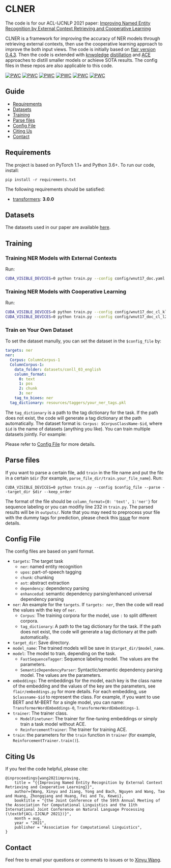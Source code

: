 
# CLNER

The code is for our ACL-IJCNLP 2021 paper: [Improving Named Entity Recognition by External Context Retrieving and Cooperative Learning](https://arxiv.org/abs/2105.03654)

CLNER is a framework for improving the accuracy of NER models through retrieving external contexts, then use the cooperative learning approach to improve the both input views. The code is initially based on [flair version 0.4.3](https://github.com/flairNLP/flair). Then the code is extended with [knwoledge](https://github.com/Alibaba-NLP/MultilangStructureKD) [distillation](https://github.com/Alibaba-NLP/StructuralKD) and [ACE](https://github.com/Alibaba-NLP/ACE) approaches to distill smaller models or achieve SOTA results. The config files in these repos are also applicable to this code.


[![PWC](https://img.shields.io/endpoint.svg?url=https://paperswithcode.com/badge/improving-named-entity-recognition-by/named-entity-recognition-on-wnut-2016)](https://paperswithcode.com/sota/named-entity-recognition-on-wnut-2016?p=improving-named-entity-recognition-by)
[![PWC](https://img.shields.io/endpoint.svg?url=https://paperswithcode.com/badge/improving-named-entity-recognition-by/named-entity-recognition-on-wnut-2017)](https://paperswithcode.com/sota/named-entity-recognition-on-wnut-2017?p=improving-named-entity-recognition-by)
[![PWC](https://img.shields.io/endpoint.svg?url=https://paperswithcode.com/badge/improving-named-entity-recognition-by/named-entity-recognition-ner-on-bc5cdr)](https://paperswithcode.com/sota/named-entity-recognition-ner-on-bc5cdr?p=improving-named-entity-recognition-by)
[![PWC](https://img.shields.io/endpoint.svg?url=https://paperswithcode.com/badge/improving-named-entity-recognition-by/named-entity-recognition-ner-on-ncbi-disease)](https://paperswithcode.com/sota/named-entity-recognition-ner-on-ncbi-disease?p=improving-named-entity-recognition-by)
[![PWC](https://img.shields.io/endpoint.svg?url=https://paperswithcode.com/badge/improving-named-entity-recognition-by/named-entity-recognition-on-conll)](https://paperswithcode.com/sota/named-entity-recognition-on-conll?p=improving-named-entity-recognition-by)
[![PWC](https://img.shields.io/endpoint.svg?url=https://paperswithcode.com/badge/improving-named-entity-recognition-by/named-entity-recognition-ner-on-conll-2003)](https://paperswithcode.com/sota/named-entity-recognition-ner-on-conll-2003?p=improving-named-entity-recognition-by)  


## Guide

- [Requirements](#requirements)
- [Datasets](#datasets)
- [Training](#training)
- [Parse files](#parse-files)
- [Config File](#Config-File)
- [Citing Us](#Citing-Us)
- [Contact](#contact)

## Requirements
The project is based on PyTorch 1.1+ and Python 3.6+. To run our code, install:

```
pip install -r requirements.txt
```

The following requirements should be satisfied:
* [transformers](https://github.com/huggingface/transformers): **3.0.0** 

## Datasets
The datasets used in our paper are available [here](https://1drv.ms/u/s!Am53YNAPSsodg9ce3ovPukuFtSj6NQ?e=tpCvf8).

## Training

### Training NER Models with External Contexts

Run:

```bash
CUDA_VISIBLE_DEVICES=0 python train.py --config config/wnut17_doc.yaml
```

### Training NER Models with Cooperative Learning

Run:

```bash
CUDA_VISIBLE_DEVICES=0 python train.py --config config/wnut17_doc_cl_kl.yaml
CUDA_VISIBLE_DEVICES=0 python train.py --config config/wnut17_doc_cl_l2.yaml
```

### Train on Your Own Dataset

To set the dataset manully, you can set the dataset in the `$config_file` by:

```yaml
targets: ner
ner:
  Corpus: ColumnCorpus-1
  ColumnCorpus-1: 
    data_folder: datasets/conll_03_english
    column_format:
      0: text
      1: pos
      2: chunk
      3: ner
    tag_to_bioes: ner
  tag_dictionary: resources/taggers/your_ner_tags.pkl
```


The `tag_dictionary` is a path to the tag dictionary for the task. If the path does not exist, the code will generate a tag dictionary at the path automatically. The dataset format is: `Corpus: $CorpusClassName-$id`, where `$id` is the name of datasets (anything you like). You can train multiple datasets jointly. For example:

Please refer to [Config File](#Config-File) for more details.

## Parse files

If you want to parse a certain file, add `train` in the file name and put the file in a certain `$dir` (for example, `parse_file_dir/train.your_file_name`). Run:

```
CUDA_VISIBLE_DEVICES=0 python train.py --config $config_file --parse --target_dir $dir --keep_order
```

The format of the file should be `column_format={0: 'text', 1:'ner'}` for sequence labeling or you can modifiy line 232 in `train.py`. The parsed results will be in `outputs/`.
Note that you may need to preprocess your file with the dummy tags for prediction, please check this [issue](https://github.com/Alibaba-NLP/ACE/issues/12) for more details.

## Config File

The config files are based on yaml format.

* `targets`: The target task
  * `ner`: named entity recognition
  * `upos`: part-of-speech tagging
  * `chunk`: chunking
  * `ast`: abstract extraction
  * `dependency`: dependency parsing
  * `enhancedud`: semantic dependency parsing/enhanced universal dependency parsing
* `ner`: An example for the `targets`. If `targets: ner`, then the code will read the values with the key of `ner`.
  * `Corpus`: The training corpora for the model, use `:` to split different corpora.
  * `tag_dictionary`: A path to the tag dictionary for the task. If the path does not exist, the code will generate a tag dictionary at the path automatically.
* `target_dir`: Save directory.
* `model_name`: The trained models will be save in `$target_dir/$model_name`.
* `model`: The model to train, depending on the task.
  * `FastSequenceTagger`: Sequence labeling model. The values are the parameters.
  * `SemanticDependencyParser`: Syntactic/semantic dependency parsing model. The values are the parameters.
* `embeddings`: The embeddings for the model, each key is the class name of the embedding and the values of the key are the parameters, see `flair/embeddings.py` for more details. For each embedding, use `$classname-$id` to represent the class. For example, if you want to use BERT and M-BERT for a single model, you can name: `TransformerWordEmbeddings-0`, `TransformerWordEmbeddings-1`.
* `trainer`: The trainer class.
  * `ModelFinetuner`: The trainer for fine-tuning embeddings or simply train a task model without ACE.
  * `ReinforcementTrainer`: The trainer for training ACE.
* `train`: the parameters for the `train` function in `trainer` (for example, `ReinforcementTrainer.train()`).

## Citing Us
If you feel the code helpful, please cite:
```
@inproceedings{wang2021improving,
    title = "{{Improving Named Entity Recognition by External Context Retrieving and Cooperative Learning}}",
    author={Wang, Xinyu and Jiang, Yong and Bach, Nguyen and Wang, Tao and Huang, Zhongqiang and Huang, Fei and Tu, Kewei},
    booktitle = "{the Joint Conference of the 59th Annual Meeting of the Association for Computational Linguistics and the 11th International Joint Conference on Natural Language Processing (\textbf{ACL-IJCNLP 2021})}",
    month = aug,
    year = "2021",
    publisher = "Association for Computational Linguistics",
}
```

## Contact 

Feel free to email your questions or comments to issues or to [Xinyu Wang](http://wangxinyu0922.github.io/).

